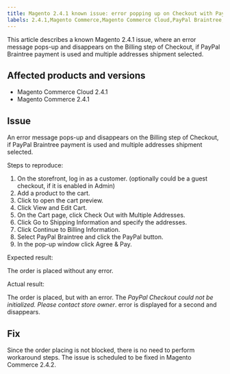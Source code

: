 ```yaml
---
title: Magento 2.4.1 known issue: error popping up on Checkout with PayPal Braintree  
labels: 2.4.1,Magento Commerce,Magento Commerce Cloud,PayPal Braintree,known issues,troubleshooting
---
```


This article describes a known Magento 2.4.1 issue, where an error message pops-up and disappears on the Billing step of Checkout, if PayPal Braintree payment is used and multiple addresses shipment selected. 

## Affected products and versions

* Magento Commerce Cloud 2.4.1
* Magento Commerce 2.4.1

##  Issue

An error message pops-up and disappears on the Billing step of Checkout, if PayPal Braintree payment is used and multiple addresses shipment selected. 

Steps to reproduce:

1. On the storefront, log in as a customer. (optionally could be a guest checkout, if it is enabled in Admin)
1. Add a product to the cart. 
1. Click to open the cart preview.
1. Click View and Edit Cart.
1. On the Cart page, click Check Out with Multiple Addresses.
1. Click Go to Shipping Information and specify the addresses. 
1. Click Continue to Billing Information. 
1. Select PayPal Braintree and click the PayPal button.
1. In the pop-up window click Agree &amp; Pay.

Expected result:

The order is placed without any error. 

Actual result: 

The order is placed, but with an error. The _PayPal Checkout could not be initialized. Please contact store owner_.  error is displayed for a second and disappears. 

## Fix

Since the order placing is not blocked, there is no need to perform workaround steps. The issue is scheduled to be fixed in Magento Commerce 2.4.2.